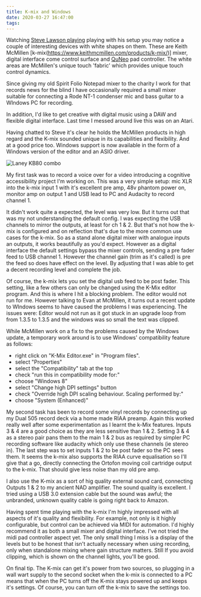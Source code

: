 ```yaml
---
title: K-mix and Windows
date: 2020-03-27 16:47:00
tags:
---
```


Watching [Steve Lawson playing](https://youtu.be/l2zWzpvhOVQ?t=24) playing with his setup you may notice a couple of interesting devices with white shapes on them. These are Keith McMillen [k-mix(https://www.keithmcmillen.com/products/k-mix/)] mixer, digital interface come control surface and [QuNeo](https://www.keithmcmillen.com/products/quneo/) pad controller. The white areas are McMillen's unique touch 'fabric' which provides unique touch control dynamics.

Since giving my old Spirit Folio Notepad mixer to the charity I work for that records news for the blind I have occasionally required a small mixer suitable for connecting a Rode NT-1 condenser mic and bass guitar to a WIndows PC for recording.

In addition, I'd like to get creative with digital music using a DAW and flexible digital interface. Last time I messed around live this was on an Atari.

Having chatted to Steve it's clear he holds the McMillen products in high regard and the K-mix sounded unique in its capabilities and flexibility. And at a good price too. Windows support is now available in the form of a Windows version of the editor and an ASIO driver.

![Laney KB80 combo](/images/k-mix.jpg)

My first task was to record a voice over for a video introducing a cognitive accessibility project I'm working on. This was a very simple setup: mic XLR into the k-mix input 1 with it's excellent pre amp, 48v phantom power on, monitor amp on output 1 and USB lead to PC and Audacity to record channel 1.

It didn't work quite a expected, the level was very low. But it turns out that was my not understanding the default config. I was expecting the USB channels to mirror the outputs, at least for ch 1 & 2. But that's not how the k-mix is configured and on reflection that's due to the more common use cases for the k-mix. So as a stand alone digital mixer with analogue inputs an outputs, it works beautifully as you'd expect. However as a digital interface the default settings bypass  the mixer controls, sending a pre fader feed to USB channel 1. However the channel gain (trim as it's called) is pre the feed so does have effect on the level. By adjusting that I was able to get a decent recording level and complete the job.

Of course, the k-mix lets you set the digital usb feed to be post fader. This setting, like a few others can only be changed using the K-Mix editor program. And this is where I hit a blocking problem. The editor would not run for me. However talking to Evan at McMillen, it turns out a recent update to WIndows seems to have caused the problems I was experiencing. The issues were: Editor would not run as it got stuck in an upgrade loop from from 1.3.5 to 1.3.5 and the windows was so small the text was clipped.

While McMillen work on a fix to the problems caused by the Windows update, a temporary work around is to use Windows' compatibility feature as follows:

- right click on "K-Mix Editor.exe" in "Program files".
- select "Properties"
- select the "Compatibility" tab at the top
- check "run this in compatibility mode for:"
- choose "Windows 8"
- select "Change high DPI settings" button
- check "Override high DPI scaling behaviour. Scaling performed by:"
- choose "System (Enhanced)"

My second task has been to record some vinyl records by connecting up my Dual 505 record deck via a home made RIAA preamp. Again this worked really well after some experimentation as I learnt the k-Mix features. Inputs 3 & 4 are a good choice as they are less sensitive than 1 & 2. Setting 3 & 4 as a stereo pair pans them to the main 1 & 2 bus as required by simpler PC recording software like audacity which only use these channels (ie stereo in). The last step was to set inputs 1 & 2 to be post fader so the PC sees them. It seems the k-mix also supports the RIAA curve equalisation so I'll give that a go, directly connecting the Ortofon moving coil cartridge output to the k-mix. That should give less noise than my old pre amp.

I also use the K-mix as a sort of hig quality external sound card, connecting Outputs 1 & 2 to my ancient NAD amplifier. The sound quality is excellent. I tried using a USB 3.0 extension cable but the sound was awful; the unbranded, unknown quality cable is going right back to Amazon.

Having spent time playing with the k-mix I'm highly impressed with all aspects of it's quality and flexibility. For example, not only is it highly configurable, but control can be achieved via MIDI for automation. I'd highly recommend it as both a small mixer and digital interface. I've not tried the midi pad controller aspect yet. The only small thing I miss is a display of the levels but to be honest that isn't actually necessary when using recording, only when standalone mixing where gain structure matters. Still If you avoid clipping, which is shown on the channel lights, you'll be good.

On final tip. The K-mix can get it's power from two sources, so plugging in a wall wart supply to the second socket when the k-mix is connected to a PC means that when the PC turns off the K-mix stays powered up and keeps it's settings. Of course, you can turn off the k-mix to save the settings too.

